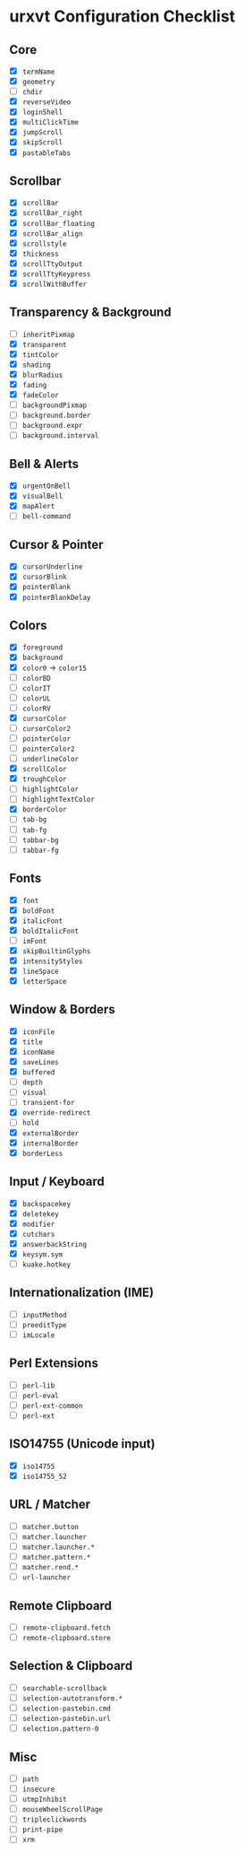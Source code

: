 # urxvt Configuration Checklist

## Core
- [x] `termName`
- [x] `geometry`
- [ ] `chdir`
- [x] `reverseVideo`
- [x] `loginShell`
- [x] `multiClickTime`
- [x] `jumpScroll`
- [x] `skipScroll`
- [x] `pastableTabs`

## Scrollbar
- [x] `scrollBar`
- [x] `scrollBar_right`
- [x] `scrollBar_floating`
- [x] `scrollBar_align`
- [x] `scrollstyle`
- [x] `thickness`
- [x] `scrollTtyOutput`
- [x] `scrollTtyKeypress`
- [x] `scrollWithBuffer`

## Transparency & Background
- [ ] `inheritPixmap`
- [x] `transparent`
- [x] `tintColor`
- [x] `shading`
- [x] `blurRadius`
- [x] `fading`
- [x] `fadeColor`
- [ ] `backgroundPixmap`
- [ ] `background.border`
- [ ] `background.expr`
- [ ] `background.interval`

## Bell & Alerts
- [x] `urgentOnBell`
- [x] `visualBell`
- [x] `mapAlert`
- [ ] `bell-command`

## Cursor & Pointer
- [x] `cursorUnderline`
- [x] `cursorBlink`
- [x] `pointerBlank`
- [x] `pointerBlankDelay`

## Colors
- [x] `foreground`
- [x] `background`
- [x] `color0` → `color15`
- [ ] `colorBD`
- [ ] `colorIT`
- [ ] `colorUL`
- [ ] `colorRV`
- [x] `cursorColor`
- [ ] `cursorColor2`
- [ ] `pointerColor`
- [ ] `pointerColor2`
- [ ] `underlineColor`
- [x] `scrollColor`
- [x] `troughColor`
- [ ] `highlightColor`
- [ ] `highlightTextColor`
- [x] `borderColor`
- [ ] `tab-bg`
- [ ] `tab-fg`
- [ ] `tabbar-bg`
- [ ] `tabbar-fg`

## Fonts
- [x] `font`
- [x] `boldFont`
- [x] `italicFont`
- [x] `boldItalicFont`
- [ ] `imFont`
- [x] `skipBuiltinGlyphs`
- [x] `intensityStyles`
- [x] `lineSpace`
- [x] `letterSpace`

## Window & Borders
- [x] `iconFile`
- [x] `title`
- [x] `iconName`
- [x] `saveLines`
- [x] `buffered`
- [ ] `depth`
- [ ] `visual`
- [ ] `transient-for`
- [x] `override-redirect`
- [ ] `hold`
- [x] `externalBorder`
- [x] `internalBorder`
- [x] `borderLess`

## Input / Keyboard
- [x] `backspacekey`
- [x] `deletekey`
- [x] `modifier`
- [x] `cutchars`
- [x] `answerbackString`
- [x] `keysym.sym`
- [ ] `kuake.hotkey`

## Internationalization (IME)
- [ ] `inputMethod`
- [ ] `preeditType`
- [ ] `imLocale`

## Perl Extensions
- [ ] `perl-lib`
- [ ] `perl-eval`
- [ ] `perl-ext-common`
- [ ] `perl-ext`

## ISO14755 (Unicode input)
- [x] `iso14755`
- [x] `iso14755_52`

## URL / Matcher
- [ ] `matcher.button`
- [ ] `matcher.launcher`
- [ ] `matcher.launcher.*`
- [ ] `matcher.pattern.*`
- [ ] `matcher.rend.*`
- [ ] `url-launcher`

## Remote Clipboard
- [ ] `remote-clipboard.fetch`
- [ ] `remote-clipboard.store`

## Selection & Clipboard
- [ ] `searchable-scrollback`
- [ ] `selection-autotransform.*`
- [ ] `selection-pastebin.cmd`
- [ ] `selection-pastebin.url`
- [ ] `selection.pattern-0`

## Misc
- [ ] `path`
- [ ] `insecure`
- [ ] `utmpInhibit`
- [ ] `mouseWheelScrollPage`
- [ ] `tripleclickwords`
- [ ] `print-pipe`
- [ ] `xrm`
